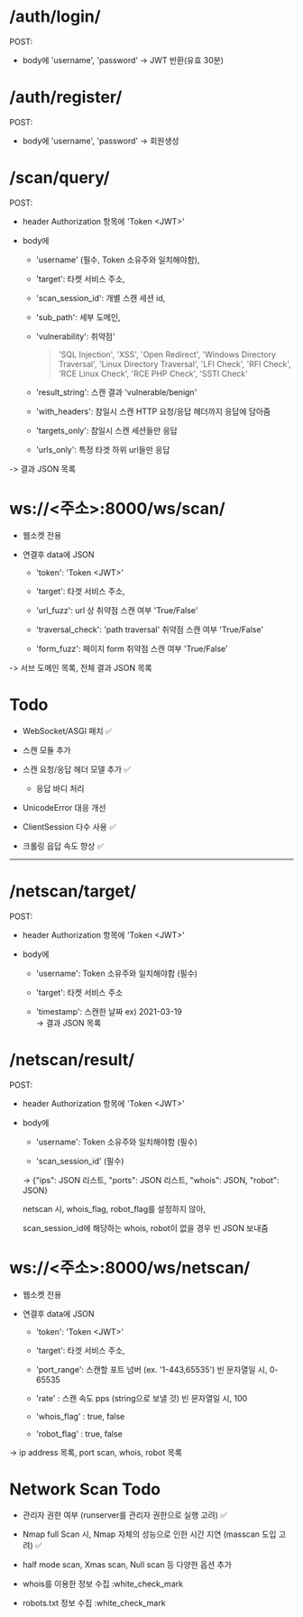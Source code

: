 # /auth/login/

POST:

- body에 'username', 'password' -> JWT 반환(유효 30분)

  
# /auth/register/

POST:

- body에 'username', 'password' -> 회원생성



# /scan/query/

  

POST:

- header Authorization 항목에 'Token \<JWT>'

- body에

  - 'username' (필수, Token 소유주와 일치해야함),

  - 'target': 타켓 서비스 주소,

  - 'scan_session_id': 개별 스캔 세션 id,

  - 'sub_path': 세부 도메인,

  - 'vulnerability': 취약점'

    > 'SQL Injection', 'XSS', 'Open Redirect', 'Windows Directory Traversal', 'Linux Directory Traversal', 'LFI Check', 'RFI Check', 'RCE Linux Check', 'RCE PHP Check', 'SSTI Check'

  - 'result_string': 스캔 결과 'vulnerable/benign'
  
  - 'with_headers': 참일시 스캔 HTTP 요청/응답 헤더까지 응답에 담아줌
  
  - 'targets_only': 참일시 스캔 세션들만 응답
  
  - 'urls_only': 특정 타겟 하위 url들만 응답

-> 결과 JSON 목록

  # ws://\<주소>:8000/ws/scan/

- 웹소켓 전용

- 연결후 data에 JSON
 
  - 'token': 'Token \<JWT>'

  - 'target': 타겟 서비스 주소,

  - 'url_fuzz': url 상 취약점 스캔 여부 'True/False'

  - 'traversal_check': 'path traversal' 취약점 스캔 여부 'True/False'

  - 'form_fuzz': 페이지 form 취약점 스캔 여부 'True/False'

-> 서브 도메인 목록, 전체 결과 JSON 목록
  



# Todo

  

- WebSocket/ASGI 패치 :white_check_mark:

- 스캔 모듈 추가

- 스캔 요청/응답 헤더 모델 추가 :white_check_mark:

  - 응답 바디 처리

- UnicodeError 대응 개선

- ClientSession 다수 사용 :white_check_mark:

- 크롤링 읍답 속도 향상 :white_check_mark:

---

# /netscan/target/

POST:

- header Authorization 항목에 'Token \<JWT>'

- body에

  - 'username': Token 소유주와 일치해야함 (필수)

  - 'target': 타켓 서비스 주소

  - 'timestamp': 스캔한 날짜
  ex) 2021-03-19  
-> 결과 JSON 목록

# /netscan/result/

POST:

- header Authorization 항목에 'Token \<JWT>'

- body에

  - 'username': Token 소유주와 일치해야함 (필수)

  - 'scan_session_id' (필수)
  
  -> {"ips": JSON 리스트, "ports": JSON 리스트, "whois": JSON, "robot": JSON}  
  
  netscan 시, whois_flag, robot_flag를 설정하지 않아,  
  
  scan_session_id에 해당하는 whois, robot이 없을 경우 빈 JSON 보내줌  

 # ws://\<주소>:8000/ws/netscan/

- 웹소켓 전용

- 연결후 data에 JSON
 
  - 'token': 'Token \<JWT>'

  - 'target': 타겟 서비스 주소,

  - 'port_range': 스캔할 포트 넘버 (ex. '1-443,65535') 빈 문자열일 시, 0-65535
  
  - 'rate' : 스캔 속도 pps (string으로 보낼 것) 빈 문자열일 시, 100
  
  - 'whois_flag' : true, false
  
  - 'robot_flag' : true, false

-> ip address 목록, port scan, whois, robot 목록

# Network Scan Todo


- 관리자 권한 여부 (runserver를 관리자 권한으로 실행 고려) :white_check_mark:

- Nmap full Scan 시, Nmap 자체의 성능으로 인한 시간 지연 (masscan 도입 고려) :white_check_mark:

- half mode scan, Xmas scan, Null scan 등 다양한 옵션 추가

- whois를 이용한 정보 수집 :white_check_mark

- robots.txt 정보 수집 :white_check_mark
